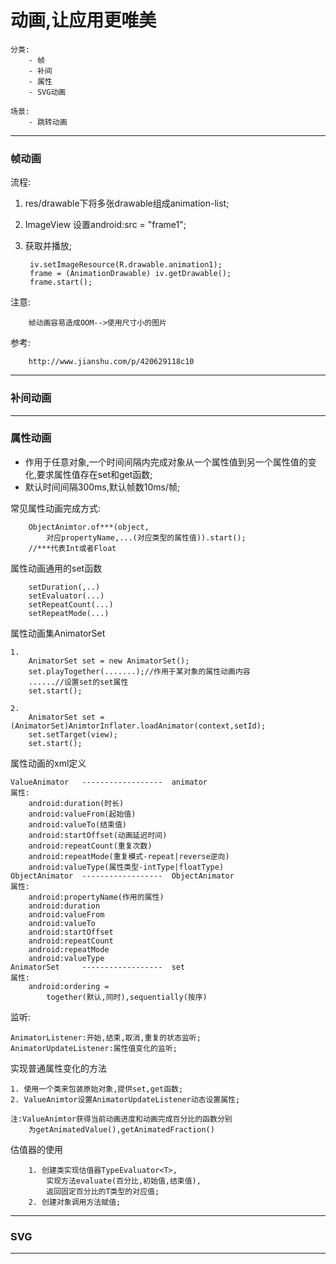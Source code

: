 # 动画,让应用更唯美

	分类:
		- 帧			
		- 补间		
		- 属性		
		- SVG动画

	场景:
		- 跳转动画

---

### 帧动画 ###
流程:

1. res/drawable下将多张drawable组成animation-list;
2. ImageView 设置android:src = "frame1";
3. 获取并播放;

		iv.setImageResource(R.drawable.animation1);  
        frame = (AnimationDrawable) iv.getDrawable();  
        frame.start(); 

注意:

		帧动画容易造成OOM-->使用尺寸小的图片

参考:

		http://www.jianshu.com/p/420629118c10

---


### 补间动画 ###


---

### 属性动画 ###
* 作用于任意对象,一个时间间隔内完成对象从一个属性值到另一个属性值的变化,要求属性值存在set和get函数;
* 默认时间间隔300ms,默认帧数10ms/帧;

常见属性动画完成方式:
	
		ObjectAnimtor.of***(object,
			对应propertyName,...(对应类型的属性值)).start();
		//***代表Int或者Float
属性动画通用的set函数
		
		setDuration(,..)
		setEvaluator(...)
		setRepeatCount(...)
		setRepeatMode(...)

属性动画集AnimatorSet
	
	1. 
		AnimatorSet set = new AnimatorSet();
		set.playTogether(.......);//作用于某对象的属性动画内容
		......//设置set的set属性
		set.start();

	2. 
		AnimatorSet set = (AnimatorSet)AnimtorInflater.loadAnimator(context,setId);
		set.setTarget(view);
		set.start();

属性动画的xml定义


	ValueAnimator	------------------	animator
	属性:
		android:duration(时长)
		android:valueFrom(起始值)
		android:valueTo(结束值)
		android:startOffset(动画延迟时间)
		android:repeatCount(重复次数)
		android:repeatMode(重复模式-repeat|reverse逆向)
		android:valueType(属性类型-intType|floatType)
	ObjectAnimator	------------------	ObjectAnimator
	属性:
		android:propertyName(作用的属性)
		android:duration
		android:valueFrom
		android:valueTo
		android:startOffset
		android:repeatCount
		android:repeatMode
		android:valueType
	AnimatorSet		------------------	set
	属性:
		android:ordering =
			together(默认,同时),sequentially(按序)
	
	

监听:

	AnimatorListener:开始,结束,取消,重复的状态监听;
	AnimatorUpdateListener:属性值变化的监听;
	
	
	
实现普通属性变化的方法

	1. 使用一个类来包装原始对象,提供set,get函数;
	2. ValueAnimtor设置AnimatorUpdateListener动态设置属性;

	注:ValueAnimtor获得当前动画进度和动画完成百分比的函数分别
		为getAnimatedValue(),getAnimatedFraction()

估值器的使用

		1. 创建类实现估值器TypeEvaluator<T>,
			实现方法evaluate(百分比,初始值,结束值),
			返回固定百分比的T类型的对应值;
		2. 创建对象调用方法赋值;
---

### SVG ###


---